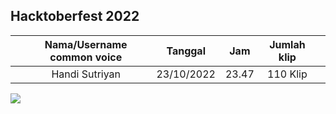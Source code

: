 <!-- copy format isi ini di foldermu -->

## Hacktoberfest 2022

|     | Nama/Username common voice |  Tanggal   |  Jam  | Jumlah klip |     |
| --- | :------------------------: | :--------: | :---: | :---------: | :-: |
|     |       Handi Sutriyan       | 23/10/2022 | 23.47 |  110 Klip   |

![](https://github.com/HandiSutriyan/hacktoberfest-2022/blob/main/common-voice/handi_sutriyan/ss1.png)
